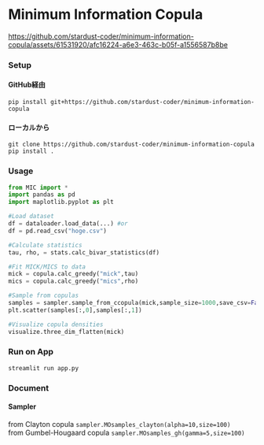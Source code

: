 # Minimum Information Copula

https://github.com/stardust-coder/minimum-information-copula/assets/61531920/afc16224-a6e3-463c-b05f-a1556587b8be


### Setup

#### GitHub経由
```
pip install git+https://github.com/stardust-coder/minimum-information-copula
```

#### ローカルから
```
git clone https://github.com/stardust-coder/minimum-information-copula
pip install .
```

### Usage
```python
from MIC import *
import pandas as pd
import maplotlib.pyplot as plt

#Load dataset
df = dataloader.load_data(...) #or
df = pd.read_csv("hoge.csv")

#Calculate statistics
tau, rho, = stats.calc_bivar_statistics(df)

#Fit MICK/MICS to data
mick = copula.calc_greedy("mick",tau)
mics = copula.calc_greedy("mics",rho)

#Sample from copulas
samples = sampler.sample_from_ccopula(mick,sample_size=1000,save_csv=False)
plt.scatter(samples[:,0],samples[:,1])

#Visualize copula densities
visualize.three_dim_flatten(mick)
```

### Run on App
`streamlit run app.py`

### Document

#### Sampler
from Clayton copula `sampler.MOsamples_clayton(alpha=10,size=100)`  
from Gumbel-Hougaard copula `sampler.MOsamples_gh(gamma=5,size=100)`  
 



